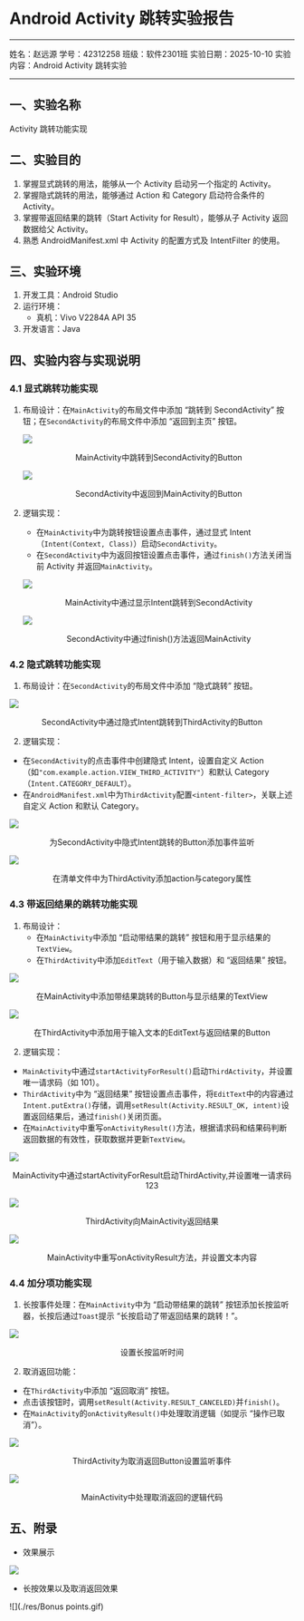 # Android Activity 跳转实验报告

---

姓名：赵远源	学号：42312258	班级：软件2301班	实验日期：2025-10-10	实验内容：Android Activity 跳转实验

---

## 一、实验名称

Activity 跳转功能实现

## 二、实验目的

1. 掌握显式跳转的用法，能够从一个 Activity 启动另一个指定的 Activity。
2. 掌握隐式跳转的用法，能够通过 Action 和 Category 启动符合条件的 Activity。
3. 掌握带返回结果的跳转（Start Activity for Result），能够从子 Activity 返回数据给父 Activity。
4. 熟悉 AndroidManifest.xml 中 Activity 的配置方式及 IntentFilter 的使用。

## 三、实验环境

1. 开发工具：Android Studio
2. 运行环境：
   - 真机：Vivo V2284A API 35 
3. 开发语言：Java

## 四、实验内容与实现说明

### 4.1 显式跳转功能实现

1. 布局设计：在`MainActivity`的布局文件中添加 “跳转到 SecondActivity” 按钮；在`SecondActivity`的布局文件中添加 “返回到主页” 按钮。

   ![](./res/MainActivity中跳转到SecondActivity的Button.png)

   <center>MainActivity中跳转到SecondActivity的Button</center>

   ![](./res/SecondActivity中返回到MainActivity的Button.png)

   <center>SecondActivity中返回到MainActivity的Button</center>

2. 逻辑实现：

   - 在`MainActivity`中为跳转按钮设置点击事件，通过显式 Intent（`Intent(Context, Class)`）启动`SecondActivity`。
   - 在`SecondActivity`中为返回按钮设置点击事件，通过`finish()`方法关闭当前 Activity 并返回`MainActivity`。

   ![](./res/MainActivity中通过显示Intent跳转到SecondActivity.png)

   <center>MainActivity中通过显示Intent跳转到SecondActivity</center>

   ![](./res/SecondActivity中通过finish()方法返回MainActivity.png)

   <center>SecondActivity中通过finish()方法返回MainActivity</center>

### 4.2 隐式跳转功能实现

1. 布局设计：在`SecondActivity`的布局文件中添加 “隐式跳转” 按钮。

![](./res/SecondActivity中通过隐式Intent跳转到ThirdActivity的Button.png)

<center>SecondActivity中通过隐式Intent跳转到ThirdActivity的Button</center>

2. 逻辑实现：

- 在`SecondActivity`的点击事件中创建隐式 Intent，设置自定义 Action（如`"com.example.action.VIEW_THIRD_ACTIVITY"`）和默认 Category（`Intent.CATEGORY_DEFAULT`）。
- 在`AndroidManifest.xml`中为`ThirdActivity`配置`<intent-filter>`，关联上述自定义 Action 和默认 Category。

![](./res/为SecondActivity中隐式Intent跳转的Button添加事件监听.png)

<center>为SecondActivity中隐式Intent跳转的Button添加事件监听</center>

![](./res/在清单文件中为ThirdActivity添加action与category属性.png)

<center>在清单文件中为ThirdActivity添加action与category属性</center>

### 4.3 带返回结果的跳转功能实现

1. 布局设计：
   - 在`MainActivity`中添加 “启动带结果的跳转” 按钮和用于显示结果的`TextView`。
   - 在`ThirdActivity`中添加`EditText`（用于输入数据）和 “返回结果” 按钮。

![](./res/在MainActivity中添加带结果跳转的Button与显示结果的EditText.png)

<center>在MainActivity中添加带结果跳转的Button与显示结果的TextView</center>

![](./res/在ThirdActivity中添加用于输入文本的EditText与返回结果的Button.png)

<center>在ThirdActivity中添加用于输入文本的EditText与返回结果的Button</center>

2. 逻辑实现：

- `MainActivity`中通过`startActivityForResult()`启动`ThirdActivity`，并设置唯一请求码（如 101）。
- `ThirdActivity`中为 “返回结果” 按钮设置点击事件，将`EditText`中的内容通过`Intent.putExtra()`存储，调用`setResult(Activity.RESULT_OK, intent)`设置返回结果后，通过`finish()`关闭页面。
- 在`MainActivity`中重写`onActivityResult()`方法，根据请求码和结果码判断返回数据的有效性，获取数据并更新`TextView`。

![](./res/MainActivity中通过startActivityForResult启动ThirdActivity并设置唯一请求码123.png)

<center>MainActivity中通过startActivityForResult启动ThirdActivity,并设置唯一请求码123</center>

![](./res/ThirdActivity向MainActivity返回结果.png)

<center>ThirdActivity向MainActivity返回结果</center>

![](./res/MainActivity中重写onActivityResult方法，并设置文本内容.png)

<center>MainActivity中重写onActivityResult方法，并设置文本内容</center>

### 4.4 加分项功能实现

1. 长按事件处理：在`MainActivity`中为 “启动带结果的跳转” 按钮添加长按监听器，长按后通过`Toast`提示 “长按启动了带返回结果的跳转！”。

![](./res/设置长按监听时间.png)

<center>设置长按监听时间</center>

2. 取消返回功能：

- 在`ThirdActivity`中添加 “返回取消” 按钮。
- 点击该按钮时，调用`setResult(Activity.RESULT_CANCELED)`并`finish()`。
- 在`MainActivity`的`onActivityResult()`中处理取消逻辑（如提示 “操作已取消”）。

![](./res/ThirdActivity设置取消返回Button.png)

<center>ThirdActivity为取消返回Button设置监听事件</center>

![](./res/MainActivity中处理取消返回的逻辑代码.png)

<center>MainActivity中处理取消返回的逻辑代码</center>

## 五、附录

- 效果展示

![](./res/first_assignment.gif)

- 长按效果以及取消返回效果

![](./res/Bonus points.gif)

